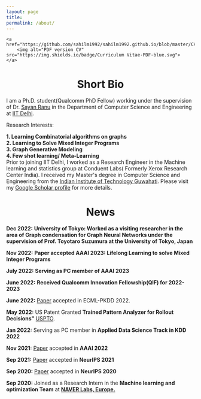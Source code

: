```yaml
---
layout: page
title: 
permalink: /about/
---
```


<p align="center">
    
    <a href="https://github.com/sahilm1992/sahilm1992.github.io/blob/master/CV_Sahil%20Manchanda.pdf">
        <img alt="PDF version CV" src="https://img.shields.io/badge/Curriculum Vitae-PDF-blue.svg">
    </a>
</p>


# <center>Short Bio</center>

I am a Ph.D. student(Qualcomm PhD Fellow) working under the supervision of Dr. [Sayan Ranu](http://www.cse.iitd.ac.in/~sayan/) in the Department of Computer Science and Engineering at [IIT Delhi](https://cse.iitd.ac.in).


Research Interests:

   **1. Learning Combinatorial algorithms on graphs**   
   **2. Learning to Solve Mixed Integer Programs**   
   **3. Graph Generative Modeling**   
   **4. Few shot learning/ Meta-Learning**
 <br>
Prior to joining IIT Delhi, I worked as a Research Engineer in the Machine learning and statistics group at Conduent Labs( Formerly Xerox Research Center India). I received my Master's degree in Computer Science and Engineering from the [Indian Institute of Technology Guwahati](http://iitg.ernet.in/cse). Please visit my [Google Scholar profile](https://scholar.google.com/citations?user=OPyjQHwAAAAJ&hl=en) for more details. 

# <center>News</center>
**Dec 2022:** **University of Tokyo: Worked as a visiting researcher in the area of Graph condensation for Graph Neural Networks under the supervision of Prof. Toyotaro Suzumura at the University of Tokyo, Japan**


**Nov 2022:** **Paper accepted AAAI 2023: Lifelong Learning to solve Mixed Integer Programs**


**July 2022:** **Serving as PC member of AAAI 2023**

**June 2022:** **Received Qualcomm Innovation Fellowship(QIF) for 2022-2023**


**June 2022:** [Paper](https://arxiv.org/abs/2206.00787) accepted in ECML-PKDD 2022. 


**May 2022:**  US Patent Granted  **Trained Pattern Analyzer for Rollout Decisions"** [USPTO](https://patents.google.com/patent/US20200320806A1/).
 
**Jan 2022:**  Serving as PC member in **Applied Data Science Track in KDD 2022** 


**Nov 2021:**  [Paper](https://onedrive.live.com/?cid=ef92560ae8680184&id=EF92560AE8680184!155127&authkey=!AE9r-D0bAPQg4q4) accepted in **AAAI 2022**


**Sep 2021:**  [Paper](https://proceedings.neurips.cc/paper/2021/file/b922ede9c9eb9eabec1c1fecbdecb45d-Paper.pdf) accepted in **NeurIPS 2021**


**Sep 2020:**  [Paper](https://arxiv.org/abs/1903.03332) accepted in **NeurIPS 2020**


**Sep 2020:** Joined as a Research Intern in the **Machine learning and optimization Team** at **[NAVER Labs, Europe.](https://europe.naverlabs.com/research/machine-learning-and-optimization/)** 

